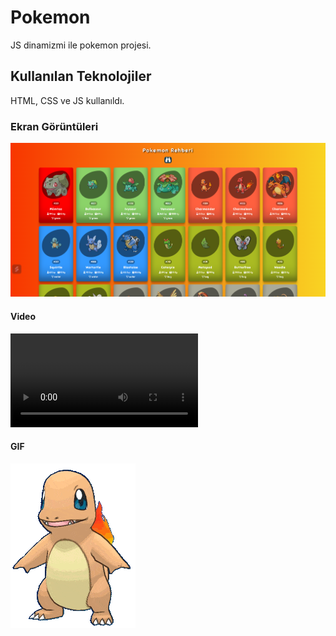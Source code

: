 <h1>Pokemon</h1>

JS dinamizmi ile pokemon projesi.

<h2> Kullanılan Teknolojiler</h2>

HTML, CSS ve JS kullanıldı.


<h3>Ekran Görüntüleri</h3>

![](img/pscreen.png)


<h4> Video </h4>

![](img/pokemon.mp4)


<h4> GIF </h4>

![](img/pokemon2.gif)


